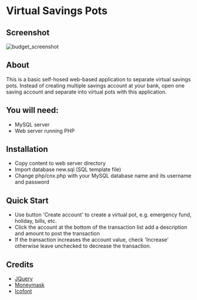 # Virtual Savings Pots

## Screenshot

![budget_screenshot](https://user-images.githubusercontent.com/95538536/171669893-1ac40a34-08ce-49b9-a842-0ecce2e5034d.JPG)


## About
This is a basic self-hosed web-based application to separate virtual savings pots. Instead of creating multiple savings account at your bank, open one saving account and separate into virtual pots with this application.

## You will need:
 - MySQL server
 - Web server running PHP


## Installation
 - Copy content to web server directory
 - Import database new.sql (SQL template file)
 - Change php/cnx.php with your MySQL database name and its username and password

## Quick Start

 - Use button 'Create account' to create a virtual pot, e.g. emergency fund, holiday, bills, etc.
 - Click the account at the bottom of the transaction list add a description and amount to post the transaction
 - If the transaction increases the account value, check 'Increase' otherwise leave unchecked to decrease the transaction.

## Credits

 - [JQuery](https://jquery.com/)
 - [Moneymask](https://travis-ci.org/plentz/jquery-maskmoney)
 - [Icofont](https://www.icofont.com/)
